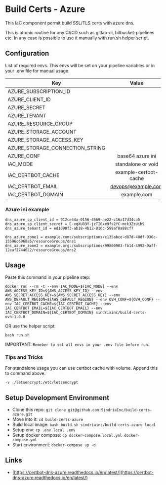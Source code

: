 # Build Certs - Azure

This IaC component permit build SSL/TLS certs with azure dns.

This is atomic routine for any CI/CD such as gitlab-ci, bitbucket-pipelines etc.
In any case is possible to use it manually with run.sh helper script.

## Configuration

List of required envs. This envs will be set on your pipeline variables or in your .env file for manual usage.

| Key                                | Value                         |
| -----------------------------------|:-----------------------------:|
| AZURE_SUBSCRIPTION_ID              | <SubscriptionID>              |
| AZURE_CLIENT_ID                    | <ApplicationId>               |
| AZURE_SECRET                       | <Password>                    |
| AZURE_TENANT                       | <TenantID>                    |
| AZURE_RESOURCE_GROUP               | <ResourceGroupName>           |
| AZURE_STORAGE_ACCOUNT              | <StorageAccountName>          |
| AZURE_STORAGE_ACCESS_KEY           | <value>                       |
| AZURE_STORAGE_CONNECTION_STRING    | <value>                       |
| AZURE_CONF                         | base64 azure ini              |
| IAC_MODE                           | standalone or void            |
| IAC_CERTBOT_CACHE                  | example-certbot-cache         |
| IAC_CERTBOT_EMAIL                  | devops@example.com            |
| IAC_CERTBOT_DOMAIN                 | example.com                   |

### Azure ini example

```
dns_azure_sp_client_id = 912ce44a-0156-4669-ae22-c16a17d34ca5
dns_azure_sp_client_secret = E-xqXU83Y-jzTI6xe9fs2YC~mck3ZzUih9
dns_azure_tenant_id = ed1090f3-ab18-4b12-816c-599af8a88cf7

dns_azure_zone1 = example.com:/subscriptions/c135abce-d87d-48df-936c-15596c6968a5/resourceGroups/dns1
dns_azure_zone2 = example.org:/subscriptions/99800903-fb14-4992-9aff-12eaf2744622/resourceGroups/dns2
```

## Usage

Paste this command in your pipeline step:

`docker run --rm -t --env IAC_MODE=${IAC_MODE} --env AWS_ACCESS_KEY_ID=${AWS_ACCESS_KEY_ID} --env AWS_SECRET_ACCESS_KEY=${AWS_SECRET_ACCESS_KEY} --env AWS_DEFAULT_REGION=${AWS_DEFAULT_REGION} --env OVH_CONF=${OVH_CONF} --env IAC_CERTBOT_CACHE=${IAC_CERTBOT_CACHE} --env IAC_CERTBOT_EMAIL=${IAC_CERTBOT_EMAIL} --env IAC_CERTBOT_DOMAIN=${IAC_CERTBOT_DOMAIN} sindriainc/build-certs-ovh:1.0.0`

OR use the helper script:

`bash run.sh`

IMPORTANT: `Remeber to set all envs in your .env file before run.`

### Tips and Tricks

For standalone usage you can use certbot cache with volume. Append this to command above:

`-v ./letsencrypt:/etc/letsencrypt`


## Setup Development Environment

- Clone this repo: `git clone git@github.com:SindriaInc/build-certs-azure.git`
- Move into it: `cd build-certs-azure`
- Build local image: `bash build.sh sindriainc/build-certs-azure local`
- Setup env: `cp .env.local .env`
- Setup docker compose: `cp docker-compose.local.yml docker-compose.yml`
- Start environment: `docker-compose up -d`

## Links

- [https://certbot-dns-azure.readthedocs.io/en/latest/](https://certbot-dns-azure.readthedocs.io/en/latest/)